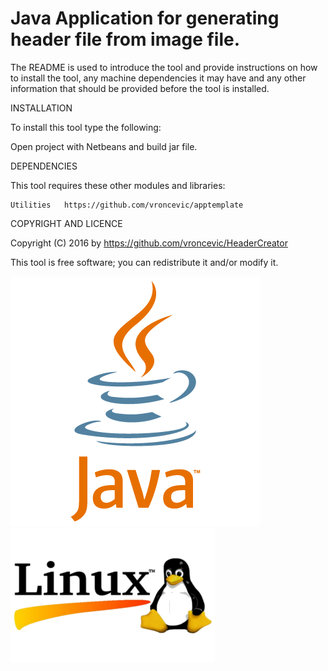 Java Application for generating header file from image file.
================================================================================

The README is used to introduce the tool and provide instructions on
how to install the tool, any machine dependencies it may have and any 
other information that should be provided before the tool is installed.

INSTALLATION

To install this tool type the following:

Open project with Netbeans and build jar file.

DEPENDENCIES

This tool requires these other modules and libraries:

	Utilities   https://github.com/vroncevic/apptemplate

COPYRIGHT AND LICENCE

Copyright (C) 2016 by https://github.com/vroncevic/HeaderCreator

This tool is free software; you can redistribute it and/or modify it.

![alt tag](https://raw.githubusercontent.com/vroncevic/HeaderCreator/master/java_logo.png)
![alt tag](https://raw.githubusercontent.com/vroncevic/HeaderCreator/master/linux_logo.png)

